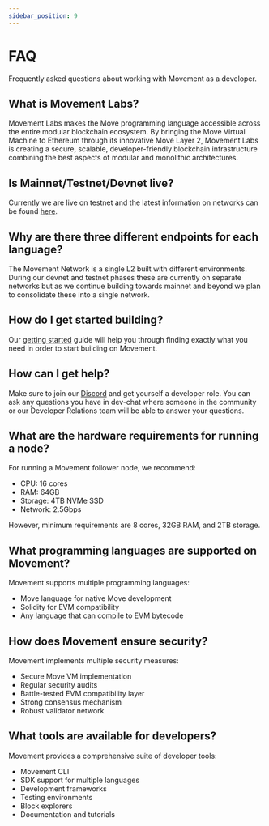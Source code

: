 ```yaml
---
sidebar_position: 9
---
```


# FAQ

Frequently asked questions about working with Movement as a developer.

## What is Movement Labs?

Movement Labs makes the Move programming language accessible across the entire modular blockchain ecosystem. By bringing the Move Virtual Machine to Ethereum through its innovative Move Layer 2, Movement Labs is creating a secure, scalable, developer-friendly blockchain infrastructure combining the best aspects of modular and monolithic architectures.

## Is Mainnet/Testnet/Devnet live?

Currently we are live on testnet and the latest information on networks can be found [here](/devs/networkEndpoints).

## Why are there three different endpoints for each language?

The Movement Network is a single L2 built with different environments. During our devnet and testnet phases these are currently on separate networks but as we continue building towards mainnet and beyond we plan to consolidate these into a single network.

## How do I get started building?

Our [getting started](/devs/getstarted) guide will help you through finding exactly what you need in order to start building on Movement.

## How can I get help?

Make sure to join our [Discord](https://discord.gg/movementlabsxyz) and get yourself a developer role. You can ask any questions you have in dev-chat where someone in the community or our Developer Relations team will be able to answer your questions.

## What are the hardware requirements for running a node?

For running a Movement follower node, we recommend:
- CPU: 16 cores
- RAM: 64GB
- Storage: 4TB NVMe SSD
- Network: 2.5Gbps

However, minimum requirements are 8 cores, 32GB RAM, and 2TB storage.

## What programming languages are supported on Movement?

Movement supports multiple programming languages:
- Move language for native Move development
- Solidity for EVM compatibility
- Any language that can compile to EVM bytecode

## How does Movement ensure security?

Movement implements multiple security measures:
- Secure Move VM implementation
- Regular security audits
- Battle-tested EVM compatibility layer
- Strong consensus mechanism
- Robust validator network

## What tools are available for developers?

Movement provides a comprehensive suite of developer tools:
- Movement CLI
- SDK support for multiple languages
- Development frameworks
- Testing environments
- Block explorers
- Documentation and tutorials

